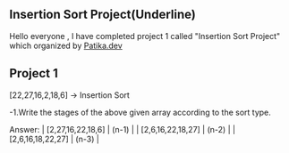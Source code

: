 ## Insertion Sort Project(Underline)

Hello everyone , I have completed project 1 called "Insertion Sort Project" which organized by [Patika.dev](https://www.patika.dev/tr)

## Project 1

[22,27,16,2,18,6] -> Insertion Sort

-1.Write the stages of the above given array according to the sort type.

Answer:
| [2,27,16,22,18,6] | (n-1) |
| [2,6,16,22,18,27] | (n-2) |
| [2,6,16,18,22,27] | (n-3) |

